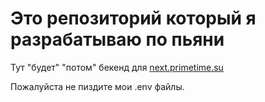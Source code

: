 # Это репозиторий который я разрабатываю по пьяни

Тут "будет" "потом" бекенд для [next.primetime.su](next.primetime.su)

Пожалуйста не пиздите мои .env файлы.
